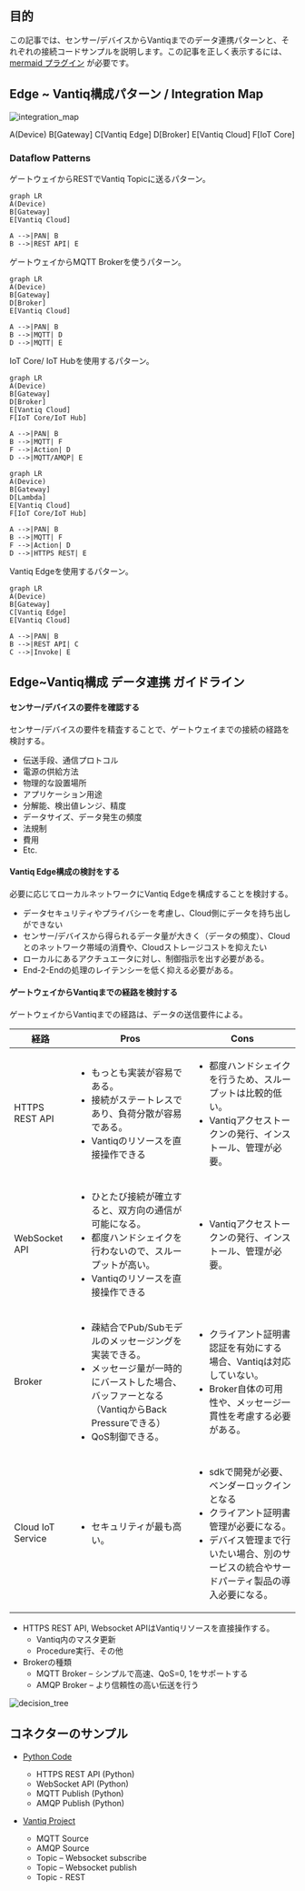 ## 目的
この記事では、センサー/デバイスからVantiqまでのデータ連携パターンと、それぞれの接続コードサンプルを説明します。この記事を正しく表示するには、[mermaid プラグイン](https://github.com/BackMarket/github-mermaid-extension) が必要です。

## Edge ~ Vantiq構成パターン / Integration Map

![integration_map](../../imgs/device-to-vantiq/integration_map.png)


A(Device)
B[Gateway]
C[Vantiq Edge]
D[Broker]
E[Vantiq Cloud]
F[IoT Core]

### Dataflow Patterns
ゲートウェイからRESTでVantiq Topicに送るパターン。
```mermaid
graph LR
A(Device)
B[Gateway]
E[Vantiq Cloud]

A -->|PAN| B
B -->|REST API| E
```
ゲートウェイからMQTT Brokerを使うパターン。
```mermaid
graph LR
A(Device)
B[Gateway]
D[Broker]
E[Vantiq Cloud]

A -->|PAN| B
B -->|MQTT| D
D -->|MQTT| E
```
IoT Core/ IoT Hubを使用するパターン。
```mermaid
graph LR
A(Device)
B[Gateway]
D[Broker]
E[Vantiq Cloud]
F[IoT Core/IoT Hub]

A -->|PAN| B
B -->|MQTT| F
F -->|Action| D
D -->|MQTT/AMQP| E  
```
```mermaid
graph LR
A(Device)
B[Gateway]
D[Lambda]
E[Vantiq Cloud]
F[IoT Core/IoT Hub]

A -->|PAN| B
B -->|MQTT| F
F -->|Action| D
D -->|HTTPS REST| E  
```
Vantiq Edgeを使用するパターン。
```mermaid
graph LR
A(Device)
B[Gateway]
C[Vantiq Edge]
E[Vantiq Cloud]

A -->|PAN| B
B -->|REST API| C
C -->|Invoke| E
```


## Edge~Vantiq構成 データ連携 ガイドライン

#### センサー/デバイスの要件を確認する
センサー/デバイスの要件を精査することで、ゲートウェイまでの接続の経路を検討する。
- 伝送手段、通信プロトコル
- 電源の供給方法
- 物理的な設置場所
- アプリケーション用途
- 分解能、検出値レンジ、精度
- データサイズ、データ発生の頻度
- 法規制
- 費用
- Etc.


#### Vantiq Edge構成の検討をする
必要に応じてローカルネットワークにVantiq Edgeを構成することを検討する。
- データセキュリティやプライバシーを考慮し、Cloud側にデータを持ち出しができない
- センサー/デバイスから得られるデータ量が大きく（データの頻度）、Cloudとのネットワーク帯域の消費や、Cloudストレージコストを抑えたい
- ローカルにあるアクチュエータに対し、制御指示を出す必要がある。
- End-2-Endの処理のレイテンシーを低く抑える必要がある。

#### ゲートウェイからVantiqまでの経路を検討する
ゲートウェイからVantiqまでの経路は、データの送信要件による。

経路  | Pros  | Cons
--|---|--
HTTPS REST API  | <ul><li>もっとも実装が容易である。</li><li>接続がステートレスであり、負荷分散が容易である。</li><li>Vantiqのリソースを直接操作できる</li></ul> |<ul><li>都度ハンドシェイクを行うため、スループットは比較的低い。</li><li>Vantiqアクセストークンの発行、インストール、管理が必要。</li></ul>
WebSocket API | <ul><li>ひとたび接続が確立すると、双方向の通信が可能になる。</li><li>都度ハンドシェイクを行わないので、スループットが高い。</li><li>Vantiqのリソースを直接操作できる</li></ul> | <ul><li>Vantiqアクセストークンの発行、インストール、管理が必要。</li></ul>
Broker | <ul><li>疎結合でPub/Subモデルのメッセージングを実装できる。</li><li>メッセージ量が一時的にバーストした場合、バッファーとなる（VantiqからBack　Pressureできる）</li><li>QoS制御できる。</li></ul> | <ul><li>クライアント証明書認証を有効にする場合、Vantiqは対応していない。</li><li>Broker自体の可用性や、メッセージ一貫性を考慮する必要がある。</li>
Cloud IoT Service | <ul><li>セキュリティが最も高い。</li></ul> | <ul><li>sdkで開発が必要、ベンダーロックインとなる </li><li>クライアント証明書管理が必要になる。</li><li>デバイス管理まで行いたい場合、別のサービスの統合やサードパーティ製品の導入必要になる。</li></ul>

  - HTTPS REST API, Websocket APIはVantiqリソースを直接操作する。
    - Vantiq内のマスタ更新
    - Procedure実行、その他
  - Brokerの種類
    - MQTT Broker – シンプルで高速、QoS=0, 1をサポートする
    - AMQP Broker – より信頼性の高い伝送を行う

![decision_tree](../../imgs/device-to-vantiq/decision_tree.png)

## コネクターのサンプル
- [Python Code](../../conf/vantiq-restapi-mqtt-amqp-python-sample)
  - HTTPS REST API (Python)
  - WebSocket API (Python)
  - MQTT Publish (Python)
  - AMQP Publish (Python)

- [Vantiq Project](../../conf/vantiq-restapi-mqtt-amqp-python-sample/vantiq-project-sample.zip)
  - MQTT Source
  - AMQP Source
  - Topic – Websocket subscribe
  - Topic – Websocket publish
  - Topic - REST
